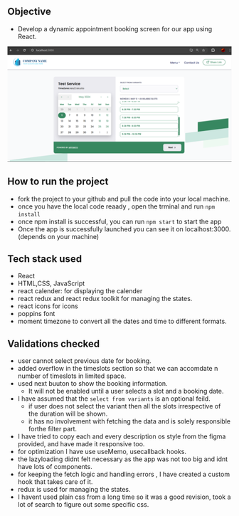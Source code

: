 ## Objective

- Develop a dynamic appointment booking screen for our app using React.

![App Preview](./src/images/app.png)

## How to run the project

- fork the project to your github and pull the code into your local machine.
- once you have the local code reaady , open the trminal and run `npm install`
- once npm install is successful, you can run `npm start` to start the app
- Once the app is successfully launched you can see it on localhost:3000.(depends on your machine)

## Tech stack used

- React
- HTML,CSS, JavaScript
- react calender: for displaying the calender
- react redux and react redux toolkit for managing the states.
- react icons for icons
- poppins font
- moment timezone to convert all the dates and time to different formats.

## Validations checked

- user cannot select previous date for booking.
- added overflow in the timeslots section so that we can accomdate n number of timeslots in limited space.
- used next buuton to show the booking information.
  - It will not be enabled until a user selects a slot and a booking date.
- I have assumed that the `select from variants` is an optional feild.
  - if user does not select the variant then all the slots irrespective of the duration will be shown.
  - it has no involvement with fetching the data and is solely responsible forthe filter part.
- I have tried to copy each and every description os style from the figma provided, and have made it responsive too.
- for optimization I have use useMemo, usecallback hooks.
- the lazyloading didnt felt necessary as the app was not too big and idnt have lots of components.
- for keeping the fetch logic and handling errors , I have created a custom hook that takes care of it.
- redux is used for managing the states.
- I havent used plain css from a long time so it was a good revision, took a lot of search to figure out some specific css.
